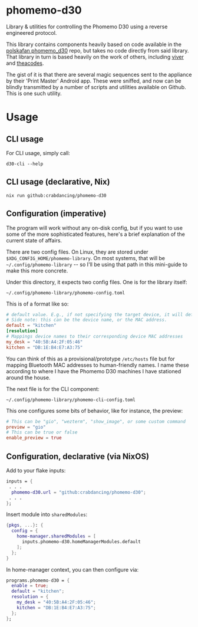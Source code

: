 # phomemo-d30

Library & utilities for controlling the Phomemo D30 using a reverse engineered protocol.

This library contains components heavily based on code available in the [polskafan phomemo_d30](https://github.com/polskafan/phomemo_d30) repo,
but takes no code directly from said library. That library in turn is based heavily on the work of others,
including [viver](https://github.com/vivier/phomemo-tools) and [theacodes](https://github.com/theacodes/phomemo_m02s).

The gist of it is that there are several magic sequences sent to the appliance by their 'Print Master' Android app. These were sniffed,
and now can be blindly transmitted by a number of scripts and utilities available on Github. This is one such utility.

# Usage


## CLI usage

For CLI usage, simply call:
```
d30-cli --help
```

## CLI usage (declarative, Nix)

```
nix run github:crabdancing/phomemo-d30
```

## Configuration (imperative)

The program will work without any on-disk config, but if you want to use some of the more sophisticated features, here's a brief explanation of the current state of affairs.

There are two config files. On Linux, they are stored under `$XDG_CONFIG_HOME/phomemo-library`. On most systems, that will be `~/.config/phomemo-library` -- so I'll be using that path in this mini-guide to make this more concrete.

Under this directory, it expects two config files. One is for the library itself:

`~/.config/phomemo-library/phomemo-config.toml`

This is of a format like so:

```toml
# default value. E.g., if not specifying the target device, it will default to the kitchen.
# Side note: this can be the device name, or the MAC address.
default = "kitchen"
[resolution]
# Mappings device names to their corresponding device MAC addresses
my_desk = "40:5B:A4:2F:05:46"
kitchen = "DB:1E:B4:E7:A3:75"

```

You can think of this as a provisional/prototype `/etc/hosts` file but for mapping Bluetooth MAC addresses to human-friendly names. I name these according to where I have the Phomemo D30 machines I have stationed around the house.

The next file is for the CLI component:

`~/.config/phomemo-library/phomemo-cli-config.toml`

This one configures some bits of behavior, like for instance, the preview:

```toml
# This can be "gio", "wezterm", "show_image", or some custom command
preview = "gio"
# This can be true or false
enable_preview = true
```

## Configuration, declarative (via NixOS)

Add to your flake inputs:

```nix
inputs = {
 . . .
  phomemo-d30.url = "github:crabdancing/phomemo-d30";
 . . .
};
```

Insert module into `sharedModules`:


```nix
{pkgs, ...}: {
  config = {
    home-manager.sharedModules = [
      inputs.phomemo-d30.homeManagerModules.default
    ];
  };
}
```

In home-manager context, you can then configure via:

```nix
programs.phomemo-d30 = {
  enable = true;
  default = "kitchen";
  resolution = {
    my_desk = "40:5B:A4:2F:05:46";
    kitchen = "DB:1E:B4:E7:A3:75";
  };
};

```
